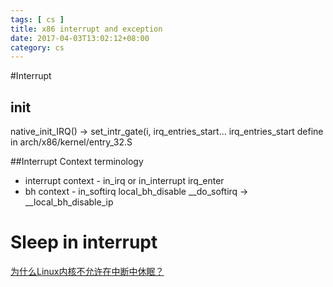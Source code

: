 ```yaml
---
tags: [ cs ] 
title: x86 interrupt and exception
date: 2017-04-03T13:02:12+08:00 
category: cs
---
```



#Interrupt
## init
native_init_IRQ() ->  set_intr_gate(i, irq_entries_start...
irq_entries_start define in arch/x86/kernel/entry_32.S

##Interrupt Context terminology
* interrupt context - in_irq or in_interrupt
irq_enter 
* bh context - in_softirq
local_bh_disable 
__do_softirq -> __local_bh_disable_ip

# Sleep in interrupt
[为什么Linux内核不允许在中断中休眠？](http://wangcong.org/2012/06/01/-e4-b8-ba-e4-bb-80-e4-b9-88linux-e5-86-85-e6-a0-b8-e4-b8-8d-e5-85-81-e8-ae-b8-e5-9c-a8-e4-b8-ad-e6-96-ad-e4-b8-ad-e4-bc-91-e7-9c-a0-ef-bc-9f/)
